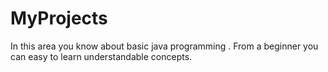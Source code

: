 # MyProjects
In this area you know about basic java programming .
From a beginner you can easy to learn understandable concepts.
